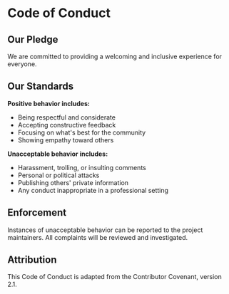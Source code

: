 # Code of Conduct

## Our Pledge
We are committed to providing a welcoming and inclusive experience for everyone.

## Our Standards
**Positive behavior includes:**
- Being respectful and considerate
- Accepting constructive feedback
- Focusing on what's best for the community
- Showing empathy toward others

**Unacceptable behavior includes:**
- Harassment, trolling, or insulting comments
- Personal or political attacks
- Publishing others' private information
- Any conduct inappropriate in a professional setting

## Enforcement
Instances of unacceptable behavior can be reported to the project maintainers. All complaints will be reviewed and investigated.

## Attribution
This Code of Conduct is adapted from the Contributor Covenant, version 2.1.
